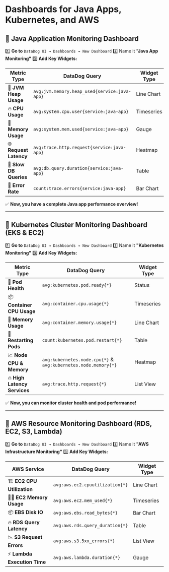 # Dashboards for Java Apps, Kubernetes, and AWS

## **📌 Java Application Monitoring Dashboard**

1️⃣ **Go to** `DataDog UI → Dashboards → New Dashboard`
2️⃣ Name it **"Java App Monitoring"**
3️⃣ **Add Key Widgets:**

| **Metric Type**     | **DataDog Query** | **Widget Type** |
|---------------------|-----------------|----------------|
| 🚀 **JVM Heap Usage**  | `avg:jvm.memory.heap_used{service:java-app}` | Line Chart |
| 🔥 **CPU Usage**      | `avg:system.cpu.user{service:java-app}` | Timeseries |
| 🧠 **Memory Usage**   | `avg:system.mem.used{service:java-app}` | Gauge |
| 🌐 **Request Latency** | `avg:trace.http.request{service:java-app}` | Heatmap |
| 🐢 **Slow DB Queries** | `avg:db.query.duration{service:java-app}` | Table |
| 🐞 **Error Rate**      | `count:trace.errors{service:java-app}` | Bar Chart |

✅ **Now, you have a complete Java app performance overview!**

---

## **📌 Kubernetes Cluster Monitoring Dashboard (EKS & EC2)**

1️⃣ **Go to** `DataDog UI → Dashboards → New Dashboard`
2️⃣ Name it **"Kubernetes Monitoring"**
3️⃣ **Add Key Widgets:**

| **Metric Type**           | **DataDog Query** | **Widget Type** |
|---------------------------|------------------|----------------|
| 🚦 **Pod Health**         | `avg:kubernetes.pod.ready{*}` | Status |
| 📦 **Container CPU Usage** | `avg:container.cpu.usage{*}` | Timeseries |
| 🧠 **Memory Usage**        | `avg:container.memory.usage{*}` | Line Chart |
| 🔄 **Restarting Pods**     | `count:kubernetes.pod.restart{*}` | Table |
| 📈 **Node CPU & Memory**   | `avg:kubernetes.node.cpu{*}` & `avg:kubernetes.node.memory{*}` | Heatmap |
| 🔥 **High Latency Services** | `avg:trace.http.request{*}` | List View |

✅ **Now, you can monitor cluster health and pod performance!**

---

## **📌 AWS Resource Monitoring Dashboard (RDS, EC2, S3, Lambda)**

1️⃣ **Go to** `DataDog UI → Dashboards → New Dashboard`
2️⃣ Name it **"AWS Infrastructure Monitoring"**
3️⃣ **Add Key Widgets:**

| **AWS Service**        | **DataDog Query** | **Widget Type** |
|------------------------|------------------|----------------|
| 🏗 **EC2 CPU Utilization** | `avg:aws.ec2.cpuutilization{*}` | Line Chart |
| 🏋️‍♂️ **EC2 Memory Usage** | `avg:aws.ec2.mem_used{*}` | Timeseries |
| 📦 **EBS Disk IO**      | `avg:aws.ebs.read_bytes{*}` | Bar Chart |
| 🔥 **RDS Query Latency** | `avg:aws.rds.query_duration{*}` | Table |
| 📉 **S3 Request Errors** | `avg:aws.s3.5xx_errors{*}` | List View |
| ⚡ **Lambda Execution Time** | `avg:aws.lambda.duration{*}` | Gauge |
